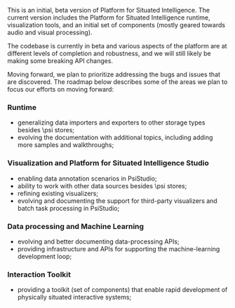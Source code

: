 This is an initial, beta version of Platform for Situated Intelligence. The current version includes the Platform for Situated Intelligence runtime, visualization tools, and an initial set of components (mostly geared towards audio and visual processing).

The codebase is currently in beta and various aspects of the platform are at different levels of completion and robustness, and we will still likely be making some breaking API changes. 

Moving forward, we plan to prioritize addressing the bugs and issues that are discovered. The roadmap below describes some of the areas we plan to focus our efforts on moving forward:

### Runtime

- generalizing data importers and exporters to other storage types besides \\psi stores;
- evolving the documentation with additional topics, including adding more samples and walkthroughs;

### Visualization and Platform for Situated Intelligence Studio 

- enabling data annotation scenarios in PsiStudio;
- ability to work with other data sources besides \\psi stores;
- refining existing visualizers;
- evolving and documenting the support for third-party visualizers and batch task processing in PsiStudio;

### Data processing and Machine Learning

- evolving and better documenting data-processing APIs;
- providing infrastructure and APIs for supporting the machine-learning development loop; 

### Interaction Toolkit

- providing a toolkit (set of components) that enable rapid development of physically situated interactive systems;